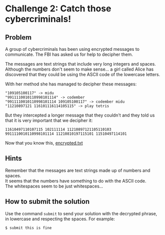 # Challenge 2: Catch those cybercriminals!

## Problem

A group of cybercriminals has been using encrypted messages to communicate. The FBI has asked us for help to decipher them.

The messages are text strings that include very long integers and spaces. Although the numbers don't seem to make sense... a girl called Alice has discovered that they could be using the ASCII code of the lowercase letters.

With her method she has managed to decipher these messages:

```
"109105100117" -> midu
"9911110010110998101114" -> codember
"9911110010110998101114 109105100117" -> codember midu
"11210897121 116101116114105115" -> play tetris
```

But they intercepted a longer message that they couldn't and they told us that it is very important that we decipher it:

```
11610497110107115 102111114 11210897121105110103 9911110010110998101114 11210810197115101 11510497114101
```

Now that you know this, [encrypted.txt](/files/encrypted.txt)

## Hints

Remember that the messages are text strings made up of numbers and spaces.\
It seems that the numbers have something to do with the ASCII code.\
The whitespaces seem to be just whitespaces...

## How to submit the solution

Use the command `submit` to send your solution with the decrypted phrase, in lowercase and respecting the spaces. For example:
```
$ submit this is fine
```